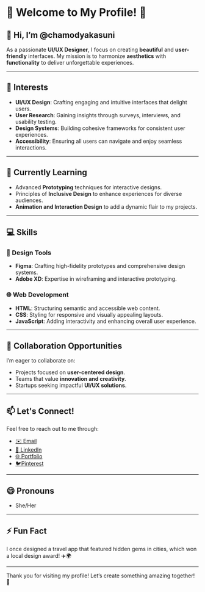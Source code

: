 # 🌟 Welcome to My Profile! 🌟

## 👋 Hi, I’m @chamodyakasuni

As a passionate **UI/UX Designer**, I focus on creating **beautiful** and **user-friendly** interfaces. My mission is to harmonize **aesthetics** with **functionality** to deliver unforgettable experiences.

---

## 👀 Interests
- **UI/UX Design**: Crafting engaging and intuitive interfaces that delight users.
- **User Research**: Gaining insights through surveys, interviews, and usability testing.
- **Design Systems**: Building cohesive frameworks for consistent user experiences.
- **Accessibility**: Ensuring all users can navigate and enjoy seamless interactions.

---

## 🌱 Currently Learning
- Advanced **Prototyping** techniques for interactive designs.
- Principles of **Inclusive Design** to enhance experiences for diverse audiences.
- **Animation and Interaction Design** to add a dynamic flair to my projects.

---

## 💻 Skills
### 🎨 Design Tools
- **Figma**: Crafting high-fidelity prototypes and comprehensive design systems.
- **Adobe XD**: Expertise in wireframing and interactive prototyping.

### 🌐 Web Development
- **HTML**: Structuring semantic and accessible web content.
- **CSS**: Styling for responsive and visually appealing layouts.
- **JavaScript**: Adding interactivity and enhancing overall user experience.

---

## 💞 Collaboration Opportunities
I’m eager to collaborate on:
- Projects focused on **user-centered design**.
- Teams that value **innovation and creativity**.
- Startups seeking impactful **UI/UX solutions**.

---

## 📫 Let's Connect!
Feel free to reach out to me through:
- [✉️ Email](mailto:chamodya.chamo21@gmail.com)
- [💼 LinkedIn](https://www.linkedin.com/in/chamodya-kasuni-757079326/)
- [🌐 Portfolio](http://chamodya.me/)
- [🐦Pinterest](https://www.pinterest.com/chamodyachamo21/)

---

## 😄 Pronouns
- She/Her

---

## ⚡ Fun Fact
I once designed a travel app that featured hidden gems in cities, which won a local design award! ✈️🌍

---

Thank you for visiting my profile! Let’s create something amazing together! 🚀


